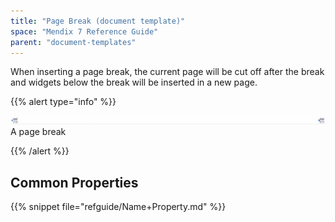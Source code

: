 ```yaml
---
title: "Page Break (document template)"
space: "Mendix 7 Reference Guide"
parent: "document-templates"
---
```



When inserting a page break, the current page will be cut off after the break and widgets below the break will be inserted in a new page.

{{% alert type="info" %}}

![](attachments/819203/918135.png)
A page break

{{% /alert %}}

## Common Properties

{{% snippet file="refguide/Name+Property.md" %}}
